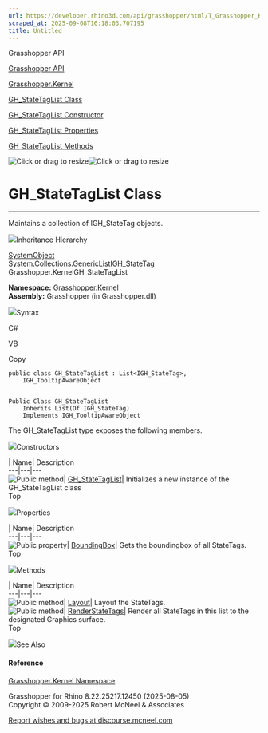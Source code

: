 ```yaml
---
url: https://developer.rhino3d.com/api/grasshopper/html/T_Grasshopper_Kernel_GH_StateTagList.htm
scraped_at: 2025-09-08T16:18:03.707195
title: Untitled
---
```


Grasshopper API

[Grasshopper API](../html/723c01da-9986-4db2-8f53-6f3a7494df75.htm
"Grasshopper API")

[Grasshopper.Kernel](../html/N_Grasshopper_Kernel.htm "Grasshopper.Kernel")

[GH_StateTagList Class](../html/T_Grasshopper_Kernel_GH_StateTagList.htm
"GH_StateTagList Class")

[GH_StateTagList Constructor
](../html/M_Grasshopper_Kernel_GH_StateTagList__ctor.htm "GH_StateTagList
Constructor ")

[GH_StateTagList
Properties](../html/Properties_T_Grasshopper_Kernel_GH_StateTagList.htm
"GH_StateTagList Properties")

[GH_StateTagList
Methods](../html/Methods_T_Grasshopper_Kernel_GH_StateTagList.htm
"GH_StateTagList Methods")

![Click or drag to resize](../icons/TocOpen.gif)![Click or drag to
resize](../icons/TocClose.gif)

# GH_StateTagList Class  
  
---  
  
Maintains a collection of IGH_StateTag objects.

![](../icons/SectionExpanded.png)Inheritance Hierarchy

[SystemObject](https://docs.microsoft.com/dotnet/api/system.object)  
[System.Collections.GenericList](https://docs.microsoft.com/dotnet/api/system.collections.generic.list-1)[IGH_StateTag](T_Grasshopper_Kernel_IGH_StateTag.htm)  
Grasshopper.KernelGH_StateTagList  

**Namespace:** [Grasshopper.Kernel](N_Grasshopper_Kernel.htm)  
**Assembly:** Grasshopper (in Grasshopper.dll)

![](../icons/SectionExpanded.png)Syntax

C#

VB

Copy

    
    
    public class GH_StateTagList : List<IGH_StateTag>, 
    	IGH_TooltipAwareObject
    
    
    Public Class GH_StateTagList
    	Inherits List(Of IGH_StateTag)
    	Implements IGH_TooltipAwareObject

The GH_StateTagList type exposes the following members.

![](../icons/SectionExpanded.png)Constructors

| Name| Description  
---|---|---  
![Public method](../icons/pubmethod.gif)|
[GH_StateTagList](M_Grasshopper_Kernel_GH_StateTagList__ctor.htm)| Initializes
a new instance of the GH_StateTagList class  
Top

![](../icons/SectionExpanded.png)Properties

| Name| Description  
---|---|---  
![Public property](../icons/pubproperty.gif)|
[BoundingBox](P_Grasshopper_Kernel_GH_StateTagList_BoundingBox.htm)|  Gets the
boundingbox of all StateTags.  
Top

![](../icons/SectionExpanded.png)Methods

| Name| Description  
---|---|---  
![Public method](../icons/pubmethod.gif)|
[Layout](M_Grasshopper_Kernel_GH_StateTagList_Layout.htm)|  Layout the
StateTags.  
![Public method](../icons/pubmethod.gif)|
[RenderStateTags](M_Grasshopper_Kernel_GH_StateTagList_RenderStateTags.htm)|
Render all StateTags in this list to the designated Graphics surface.  
Top

![](../icons/SectionExpanded.png)See Also

#### Reference

[Grasshopper.Kernel Namespace](N_Grasshopper_Kernel.htm)

Grasshopper for Rhino 8.22.25217.12450 (2025-08-05)  
Copyright © 2009-2025 Robert McNeel & Associates

[Report wishes and bugs at
discourse.mcneel.com](https://discourse.mcneel.com/c/grasshopper)

